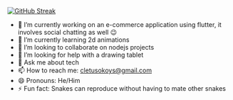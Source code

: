 [![GitHub Streak](https://github-readme-streak-stats.herokuapp.com/?user=cheese-framework)](https://git.io/streak-stats)

 - 🔭 I’m currently working on an e-commerce application using flutter, it involves social chatting as well 😉
 - 🌱 I’m currently learning 2d animations
 - 👯 I’m looking to collaborate on nodejs projects
 - 🤔 I’m looking for help with a drawing tablet
 - 💬 Ask me about tech
 - 📫 How to reach me: cletusokoys@gmail.com
 - 😄 Pronouns: He/Him
 - ⚡ Fun fact: Snakes can reproduce without having to mate other snakes

